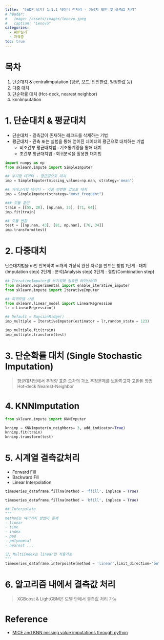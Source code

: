 ```yaml
---
title:  "[ADP 실기] 1.1.1 데이터 전처리 - 이상치 확인 및 결측값 처리"
# header:
#   image: /assets/images/lenovo.jpeg
#   caption: "Lenovo"
categories:
  - ADP실기
  - 자격증
toc: true
---
```


# 목차

1. 단순대치 & centralimputation (평균, 모드, 빈번한값, 일정한값 등)
2. 다중 대치
3. 단순확률 대치 (Hot-deck, nearest neighbor)
4. knnImputation


# 1. 단순대치 & 평균대치
- 단순대치 - 결측값이 존재하는 레코드를 삭제하는 기법
- 평균대치 - 관측 또는 실험을 통해 얻어진 데이터의 평균으로 대치하는 기법
    - 비조건부 평균대치법 : 기초통계량을 통해 대치
    - 조건부 평균대치법 : 회귀분석을 활용한 대치법

~~~python
import numpy as np
from sklearn.impute import SimpleImputer

## 수치형 데이터 - 평균값으로 대치
imp = SimpleImputer(missing_values=np.nan, strategy='mean')

## 카테고리형 데이터 - 가장 빈번한 값으로 대치
imp = SimpleImputer(strategy="most_frequent")

### 모듈 훈련
train = [[55, 20], [np.nan, 35], [71, 64]]
imp.fit(train)

## 모듈 변환
test = [[np.nan, 43], [81, np.nan], [76, 34]]
imp.transform(test)
~~~

# 2. 다중대치
단순대치법을 m번 반복하여 m개의 가상적 완전 자료를 만드는 방법
1단계 : 대치(Imputation step)
2단계 : 분석(Analysis step)
3단계 : 결합(Combination step)

~~~python
## IterativeImputer를 쓰기위해 필요한 라이브러리
from sklearn.experimental import enable_iterative_imputer
from sklearn.impute import IterativeImputer

## 회귀모델 사용
from sklearn.linear_model import LinearRegression
lr = LinearRegression()

## Default = BaysianRidge()
imp_multiple = IterativeImputer(estimator = lr,random_state = 123)

imp_multiple.fit(train)
imp_multiple.transform(test)
~~~

# 3. 단순확률 대치 (Single Stochastic Imputation)
> 평균대치법에서 추정량 표준 오차의 과소 추정문제를 보완하고자 고완된 방법
    Hot-deck
    Nearest-Neighbor

# 4. KNNImputation

~~~python
from sklearn.impute import KNNImputer

knnimp = KNNImputer(n_neighbors= 3, add_indicator=True)
knnimp.fit(train)
knnimp.transform(test)
~~~

# 5. 시계열 결측값처리
- Forward Fill
- Backward Fill
- Linear Interpolation

~~~python
timeseries_dataframe.fillna(method = 'ffill', inplace = True)

timeseries_dataframe.fillna(method = 'bfill', inplace = True)

## Interpolate
"""
method는 여러가지 방법이 존재
- linear
- time
- index
- pad
- polynomial
- nearest ...

단, Multiindex는 linear만 적용가능
"""
timeseries_dataframe.interpolate(method = 'linear',limit_direction='both', inplace = True)
~~~

# 6. 알고리즘 내에서 결측값 처리
> XGBoost & LightGBM은 모델 안에서 결측값 처리 가능

# Reference
- [MICE and KNN missing value imputations through python](https://www.numpyninja.com/post/mice-and-knn-missing-value-imputations-through-python#:~:text=Multiple%20Imputation%20by%20Chained%20Equation%20assumes%20that%20data%20is%20MAR,mean%2C%20mode%2C%20or%20median)
